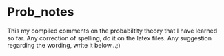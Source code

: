 # Prob_notes
This my compiled comments on the probabiltity theory that I have learned so far.
Any correction of spelling, do it on the latex files. Any suggestion regarding the wording,
write it below...;)
